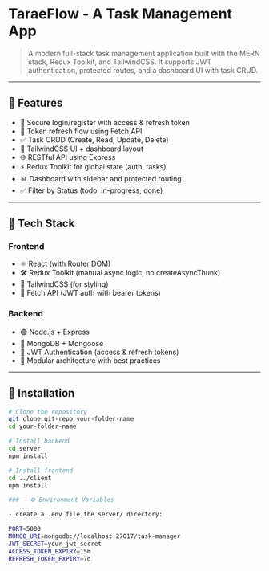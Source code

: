 # TaraeFlow - A Task Management App

> A modern full-stack task management application built with the MERN stack, Redux Toolkit, and TailwindCSS. It supports JWT authentication, protected routes, and a dashboard UI with task CRUD.

---

## 🚀 Features

- 🔐 Secure login/register with access & refresh token
- 🔄 Token refresh flow using Fetch API
- ✅ Task CRUD (Create, Read, Update, Delete)
- 🎨 TailwindCSS UI + dashboard layout
- 🌐 RESTful API using Express
- ⚡ Redux Toolkit for global state (auth, tasks)
- 📊 Dashboard with sidebar and protected routing
- ✅ Filter by Status (todo, in-progress, done)

---

## 🚀 Tech Stack

### Frontend
- ⚛️ React (with Router DOM)
- 🛠 Redux Toolkit (manual async logic, no createAsyncThunk)
- 🎨 TailwindCSS (for styling)
- 📡 Fetch API (JWT auth with bearer tokens)

### Backend
- 🟢 Node.js + Express
- 🌿 MongoDB + Mongoose
- 🔐 JWT Authentication (access & refresh tokens)
- 🧱 Modular architecture with best practices

---

## 🔧 Installation

```bash
# Clone the repository
git clone git-repo your-folder-name
cd your-folder-name

# Install backend
cd server
npm install

# Install frontend
cd ../client
npm install

### - ⚙️ Environment Variables

- create a .env file the server/ directory:

PORT=5000
MONGO_URI=mongodb://localhost:27017/task-manager
JWT_SECRET=your_jwt_secret
ACCESS_TOKEN_EXPIRY=15m
REFRESH_TOKEN_EXPIRY=7d


